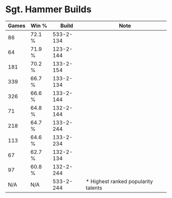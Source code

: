 # Sgt. Hammer Builds

Games  | Win %  | Build     | Note
-----  | -----  | -----     | ----
86     | 72.1 % | 533-2-134 | 
64     | 71.9 % | 123-2-144 | 
181    | 70.2 % | 133-2-154 | 
339    | 66.7 % | 133-2-134 | 
326    | 66.6 % | 133-2-144 | 
71     | 64.8 % | 132-2-144 | 
218    | 64.7 % | 133-2-244 | 
113    | 64.6 % | 133-2-234 | 
67     | 62.7 % | 132-2-134 | 
97     | 60.8 % | 132-2-244 | 
N/A    | N/A    | 533-2-244 | * Highest ranked popularity talents
